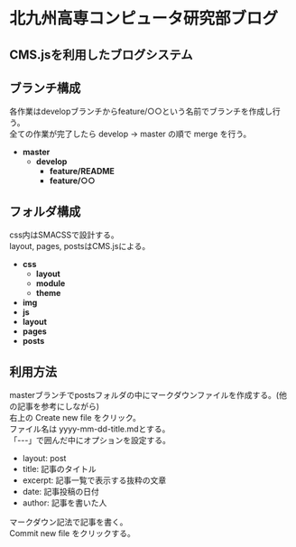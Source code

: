 # 北九州高専コンピュータ研究部ブログ

## CMS.jsを利用したブログシステム

## ブランチ構成
各作業はdevelopブランチからfeature/○○という名前でブランチを作成し行う。<br>
全ての作業が完了したら develop -> master の順で merge を行う。<br>
- **master**
    - **develop**
        - **feature/README**
        - **feature/○○**

## フォルダ構成
css内はSMACSSで設計する。<br>
layout, pages, postsはCMS.jsによる。<br>
- **css**
    - **layout**
    - **module**
    - **theme**
- **img**
- **js**
- **layout**
- **pages**
- **posts**

## 利用方法
masterブランチでpostsフォルダの中にマークダウンファイルを作成する。(他の記事を参考にしながら)<br>
右上の Create new file をクリック。<br>
ファイル名は yyyy-mm-dd-title.mdとする。<br>
「---」で囲んだ中にオプションを設定する。<br>
- layout: post
- title: 記事のタイトル
- excerpt: 記事一覧で表示する抜粋の文章
- date: 記事投稿の日付
- author: 記事を書いた人

マークダウン記法で記事を書く。<br>
Commit new file をクリックする。<br>
